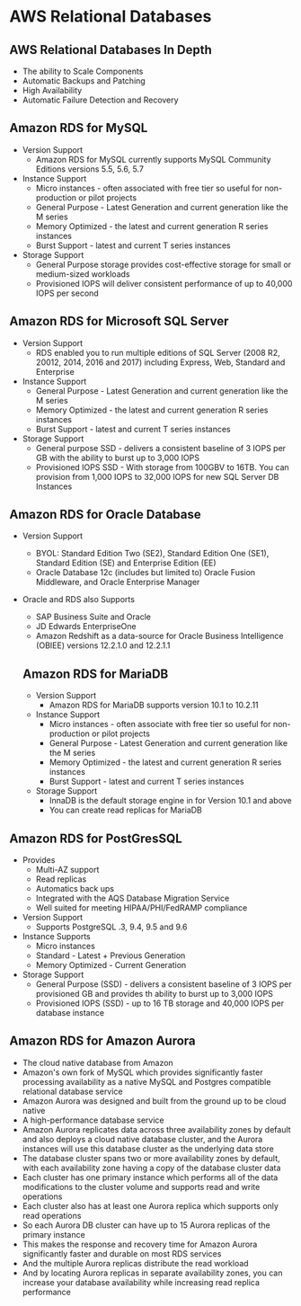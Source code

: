 # AWS Relational Databases

## AWS Relational Databases In Depth

- The ability to Scale Components
- Automatic Backups and Patching
- High Availability
- Automatic Failure Detection and Recovery

## Amazon RDS for MySQL

- Version Support
  - Amazon RDS for MySQL currently supports MySQL Community Editions versions 5.5, 5.6, 5.7
- Instance Support
  - Micro instances - often associated with free tier so useful for non-production or pilot projects
  - General Purpose - Latest Generation and current generation like the M series
  - Memory Optimized - the latest and current generation R series instances
  - Burst Support  - latest and current T series instances
- Storage Support
  - General Purpose storage provides cost-effective storage for small or medium-sized workloads
  - Provisioned IOPS will deliver consistent performance of up to 40,000 IOPS per second


## Amazon RDS for Microsoft SQL Server

- Version Support
  - RDS enabled you to run multiple editions of SQL Server (2008 R2, 20012, 2014, 2016 and 2017) including Express, Web, Standard and Enterprise
- Instance Support
  - General Purpose - Latest Generation and current generation like the M series
  - Memory Optimized - the latest and current generation R series instances
  - Burst Support  - latest and current T series instances
- Storage Support
  - General purpose SSD - delivers a consistent baseline of 3 IOPS per GB with the ability to burst up to 3,000 IOPS
  - Provisioned IOPS SSD - With storage from 100GBV to 16TB. You can provision from 1,000 IOPS to 32,000 IOPS for new SQL Server DB Instances


## Amazon RDS for Oracle Database

- Version Support
  - BYOL: Standard Edition Two (SE2), Standard Edition One (SE1), Standard Edition (SE) and Enterprise Edition (EE)
  - Oracle Database  12c (includes but limited to) Oracle Fusion Middleware, and Oracle Enterprise Manager
- Oracle and RDS also Supports
  - SAP Business Suite and Oracle
  - JD Edwards EnterpriseOne
  - Amazon Redshift as a data-source for Oracle Business Intelligence (OBIEE) versions 12.2.1.0 and 12.2.1.1
  

  ## Amazon RDS for MariaDB

  - Version Support
    - Amazon RDS for MariaDB supports version 10.1 to 10.2.11
  - Instance Support
    - Micro instances - often associate with free tier so useful for non-production or pilot projects
    - General Purpose - Latest Generation and current generation like the M series
    - Memory Optimized - the latest and current generation R series instances
    - Burst Support - latest and current T series instances
  - Storage Support
    - InnaDB is the default storage engine in for Version 10.1 and above
    - You can create read replicas for MariaDB


## Amazon RDS for PostGresSQL

- Provides
  - Multi-AZ support
  - Read replicas
  - Automatics back ups
  - Integrated with the AQS Database Migration Service
  - Well suited for meeting HIPAA/PHI/FedRAMP compliance
- Version Support
  - Supports PostgreSQL .3, 9.4, 9.5 and 9.6
- Instance Supports
  - Micro instances
  - Standard - Latest + Previous Generation
  - Memory Optimized - Current Generation
- Storage Support
  - General Purpose (SSD) - delivers a consistent baseline of 3 IOPS per provisioned GB and provides th ability to burst up to 3,000 IOPS
  - Provisioned IOPS (SSD) - up to 16 TB storage and 40,000 IOPS per database instance


## Amazon RDS for Amazon Aurora

- The cloud native database from Amazon
- Amazon's own fork of MySQL which provides significantly faster processing availability as a native MySQL and Postgres compatible relational database service
- Amazon Aurora was designed and built from the ground up to be cloud native
- A high-performance database service
- Amazon Aurora replicates data across three availability zones by default and also deploys a cloud native database cluster, and the Aurora instances will use this database cluster as the underlying data store
- The database cluster spans two or more availability zones by default, with each availability zone having a copy of the database cluster data
- Each cluster has one primary instance which performs all of the data modifications to the cluster volume and supports read and write operations
- Each cluster also has at least one Aurora replica which supports only read operations
- So each Aurora DB cluster can have up to 15 Aurora replicas of the primary instance
- This makes the response and recovery time for Amazon Aurora significantly faster and durable on most RDS services
- And the multiple Aurora replicas distribute the read workload
- And by locating Aurora replicas in separate availability zones, you can increase your database availability while increasing read replica performance